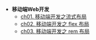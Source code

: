 
* **移动端Web开发**
    * [ch01. 移动端开发之流式布局](MobileWebDev/ch01)
    * [ch02. 移动端开发之 flex 布局](MobileWebDev/ch02)
    * [ch03. 移动端开发之 rem 布局](MobileWebDev/ch03)
